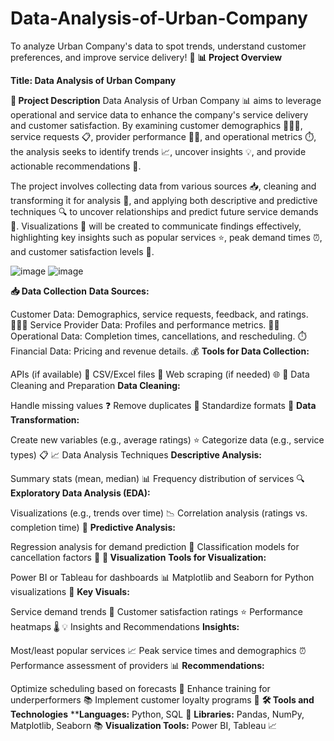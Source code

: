 # Data-Analysis-of-Urban-Company
To analyze Urban Company's data to spot trends, understand customer preferences, and improve service delivery! 🌟
**📊 Project Overview**

**Title: Data Analysis of Urban Company**

**📄 Project Description**
Data Analysis of Urban Company 📊 aims to leverage operational and service data to enhance the company's service delivery and customer satisfaction. By examining customer demographics 🧑‍🤝‍🧑, service requests 📋, provider performance 👷‍♂️, and operational metrics ⏱️, the analysis seeks to identify trends 📈, uncover insights 💡, and provide actionable recommendations 📝.

The project involves collecting data from various sources 📥, cleaning and transforming it for analysis 🧹, and applying both descriptive and predictive techniques 🔍 to uncover relationships and predict future service demands 🔮. Visualizations 🎨 will be created to communicate findings effectively, highlighting key insights such as popular services ⭐, peak demand times ⏰, and customer satisfaction levels 🌟.

![image](https://github.com/user-attachments/assets/04efad67-ef82-434e-a2c3-b60ee33fd71e) ![image](https://github.com/user-attachments/assets/83d482b4-4fb6-4ce7-bcf9-9ae3adb7b4db)

**📥 Data Collection**
**Data Sources:**

Customer Data: Demographics, service requests, feedback, and ratings. 🧑‍🤝‍🧑
Service Provider Data: Profiles and performance metrics. 👷‍♂️
Operational Data: Completion times, cancellations, and rescheduling. ⏱️
Financial Data: Pricing and revenue details. 💰
**Tools for Data Collection:**

APIs (if available) 📡
CSV/Excel files 📄
Web scraping (if needed) 🌐
🧹 Data Cleaning and Preparation
**Data Cleaning:**

Handle missing values ❓
Remove duplicates 🔄
Standardize formats 📝
**Data Transformation:**

Create new variables (e.g., average ratings) ⭐
Categorize data (e.g., service types) 📋
📈 Data Analysis Techniques
**Descriptive Analysis:**

Summary stats (mean, median) 📊
Frequency distribution of services 🔍
**Exploratory Data Analysis (EDA):**

Visualizations (e.g., trends over time) 📉
Correlation analysis (ratings vs. completion time) 🔗
**Predictive Analysis:**

Regression analysis for demand prediction 🔮
Classification models for cancellation factors 🚫
**🎨 Visualization**
**Tools for Visualization:**

Power BI or Tableau for dashboards 📊
Matplotlib and Seaborn for Python visualizations 🎨
**Key Visuals:**

Service demand trends 📅
Customer satisfaction ratings ⭐
Performance heatmaps 🌡️
💡 Insights and Recommendations
**Insights:**

Most/least popular services 📈
Peak service times and demographics ⏰
Performance assessment of providers 📊
**Recommendations:**

Optimize scheduling based on forecasts 📅
Enhance training for underperformers 📚
Implement customer loyalty programs 🎁
**🛠️ Tools and Technologies**
****Languages:** Python, SQL 🐍
**Libraries:** Pandas, NumPy, Matplotlib, Seaborn 📚
**Visualization Tools:** Power BI, Tableau 📈
